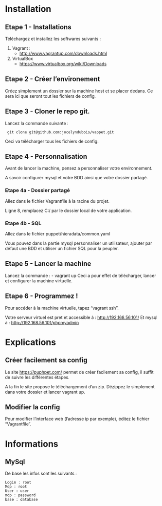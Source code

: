 Installation
=============

Etape 1 - Installations
---------------------

Téléchargez et installez les softwares suivants :

1. Vagrant : 
	- http://www.vagrantup.com/downloads.html
2. VirtualBox
	- https://www.virtualbox.org/wiki/Downloads
	
Etape 2 - Créer l’environement
---------------------

Créez simplement un dossier sur la machine host et se placer dedans. Ce sera ici que seront tout les fichiers de config.

Etape 3 - Cloner le repo git.
---------------------

Lancez la commande suivante : 

	 git clone git@github.com:jocelyndubois/vappet.git

Ceci va télécharger tous les fichiers de config.

Etape 4 - Personnalisation
---------------------

Avant de lancer la machine, pensez a personnaliser votre environnement.

A savoir configurer mysql et votre BDD ainsi que votre dossier partagé.

### Etape 4a - Dossier partagé

Allez dans le fichier Vagrantfile à la racine du projet.

 Ligne 8, remplacez C:/ par le dossier local de votre application.

### Etape 4b - SQL

Allez dans le fichier puppet/hieradata/common.yaml

Vous pouvez dans la partie mysql personnaliser un utilisateur, ajouter par défaut une BDD et utiliser un fichier SQL pour la peupler.

Etape 5 - Lancer la machine
---------------------

Lancez la commande : 
	- vagrant up
Ceci a pour effet de télécharger, lancer et configurer la machine virtuelle.

Etape 6 - Programmez !
---------------------

Pour accéder à la machine virtuelle, tapez “vagrant ssh”. 

Votre serveur virtuel est pret et accessible à : 
http://192.168.56.101/
Et mysql à : 
http://192.168.56.101/phpmyadmin


Explications
=============

Créer facilement sa config
---------------------

Le site https://puphpet.com/ permet de créer facilement sa config, il suffit de suivre les différentes étapes.

A la fin le site propose le téléchargement d’un zip. Dézippez le simplement dans votre dossier et lancer vagrant up.

Modifier la config
---------------------

Pour modifier l’interface web (l’adresse ip par exemple), éditez le fichier “Vagrantfile”.


Informations
=============

MySql
---------------------

De base les infos sont les suivants :
```
Login : root
Mdp : root
User : user
mdp : password
base : database
```




